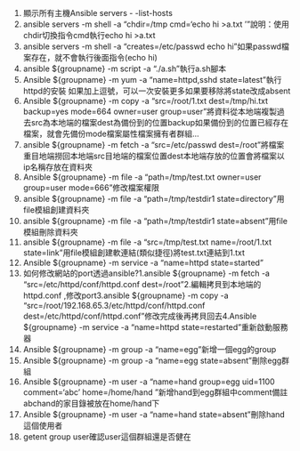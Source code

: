 1. 顯示所有主機Ansible servers - -list-hosts 
2. ansible servers -m shell -a “chdir=/tmp cmd=‘echo hi >a.txt ’”說明：使用chdir切換指令cmd執行echo hi >a.txt
3. ansible servers -m shell -a “creates=/etc/passwd echo hi”如果passwd檔案存在，就不會執行後面指令(echo hi)
4. ansible ${groupname} -m script -a “./a.sh”執行a.sh腳本
5. Ansible ${groupname} -m yum -a “name=httpd,sshd state=latest”執行httpd的安裝 如果加上逗號，可以一次安裝更多如果要移除將state改成absent 
6. Ansible ${groupname} -m copy -a “src=/root/1.txt dest=/tmp/hi.txt backup=yes mode=664 owner=user group=user”將資料從本地端複製過去src為本地端的檔案dest為備份到的位置backup如果備份到的位置已經存在檔案，就會先備份mode檔案屬性檔案擁有者群組...
7. ansible ${groupname} -m fetch -a “src=/etc/passwd dest=/root”將檔案重目地端撈回本地端src目地端的檔案位置dest本地端存放的位置會將檔案以ip名稱存放在資料夾
8. Ansible ${groupname} -m file -a “path=/tmp/test.txt owner=user group=user mode=666”修改檔案權限
9. ansible ${groupname} -m file -a “path=/tmp/testdir1 state=directory”用file模組創建資料夾
10. ansible ${groupname} -m file -a “path=/tmp/testdir1 state=absent”用file模組刪除資料夾 
11. ansible ${groupname} -m file -a “src=/tmp/test.txt name=/root/1.txt state=link”用file模組創建軟連結(類似捷徑)將test.txt連結到1.txt
12. Ansible ${groupname} -m service -a “name=httpd state=started”
13. 如何修改網站的port透過ansible?1.ansible ${groupname} -m fetch -a “src=/etc/httpd/conf/httpd.conf dest=/root”2.編輯拷貝到本地端的httpd.conf ,修改port3.ansible ${groupname} -m copy -a “src=/root/192.168.65.3/etc/httpd/conf/httpd.conf dest=/etc/httpd/conf/httpd.conf”修改完成後再拷貝回去4.Ansible ${groupname} -m service -a “name=httpd state=restarted”重新啟動服務器
14. Ansible ${groupname} -m group -a “name=egg”新增一個egg的group 
15. Ansible ${groupname} -m group -a “name=egg state=absent”刪除egg群組
16. Ansible ${groupname} -m user -a “name=hand group=egg uid=1100 comment=‘abc’ home=/home/hand ”新增hand到egg群組中comment備註abchand的家目錄被放在home/hand下
17. Ansible ${groupname} -m user -a “name=hand state=absent”刪除hand這個使用者
18. getent group user確認user這個群組還是否健在